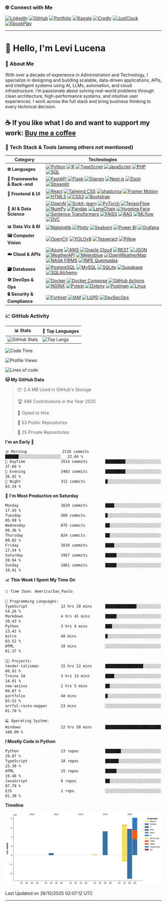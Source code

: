 ### 🌐 Connect with Me

[![LinkedIn](https://img.shields.io/badge/-LinkedIn-blue?style=flat-square&logo=Linkedin&logoColor=white)](https://www.linkedin.com/in/levilucena/)
[![GitHub](https://img.shields.io/badge/-GitHub-000?style=flat-square&logo=github&logoColor=white)](https://github.com/LeviLucena)
[![Portfolio](https://img.shields.io/badge/-Portfolio-007bff?style=flat-square&logo=Portfolio&logoColor=white)](https://levilucena.github.io/portfolio/)
[![Kaggle](https://img.shields.io/badge/-Kaggle-20BEFF?style=flat-square&logo=Kaggle&logoColor=white)](https://www.kaggle.com/levilucena)
[![Credly](https://img.shields.io/badge/Credly_Badges-28a745?style=flat-square&logo=badge&logoColor=white)](https://www.credly.com/users/levi-gustavo-oliveira-lucena)
[![JustClock](https://img.shields.io/badge/JustClock-FF5733?style=flat-square)](https://www.justclock.store/)
[![EbookPlay](https://img.shields.io/badge/EbookPlay-33C1FF?style=flat-square)](https://ebookplay.kpages.online/shop)

---

# 👋 Hello, I'm Levi Lucena

### 🚀 About Me

With over a decade of experience in Administration and Technology, I specialize in designing and building scalable, data-driven applications, APIs, and intelligent systems using AI, LLMs, automation, and cloud infrastructure. I’m passionate about solving real-world problems through clean architecture, high-performance systems, and intuitive user experiences. I work across the full stack and bring business thinking to every technical decision.  

☕ If you like what I do and want to support my work: [**Buy me a coffee**](https://www.paypal.com/donate/?hosted_button_id=58DYCL22CTERG)
---

### 🧰 Tech Stack & Tools (among others not mentioned)

| Category               | Technologies                                                                                                                                                                                                                                                                 |
|------------------------|------------------------------------------------------------------------------------------------------------------------------------------------------------------------------------------------------------------------------------------------------------------------------|
| **🌐 Languages**       | [![Python](https://img.shields.io/badge/Python-3776AB?logo=python&logoColor=white)](https://www.python.org/) [![R](https://img.shields.io/badge/R-276DC3?logo=r&logoColor=white)](https://www.r-project.org/) [![TypeScript](https://img.shields.io/badge/TypeScript-3178C6?logo=typescript&logoColor=white)](https://www.typescriptlang.org/) [![JavaScript](https://img.shields.io/badge/JavaScript-F7DF1E?logo=javascript&logoColor=black)](https://developer.mozilla.org/en-US/docs/Web/JavaScript) [![PHP](https://img.shields.io/badge/PHP-777BB4?logo=php&logoColor=white)](https://www.php.net/) [![SQL](https://img.shields.io/badge/SQL-336791?logo=database&logoColor=white)](#) |
| **🚀 Frameworks & Back-end** | [![FastAPI](https://img.shields.io/badge/FastAPI-009688?logo=fastapi&logoColor=white)](https://fastapi.tiangolo.com/) [![Flask](https://img.shields.io/badge/Flask-000000?logo=flask&logoColor=white)](https://flask.palletsprojects.com/) [![Django](https://img.shields.io/badge/Django-092E20?logo=django&logoColor=white)](https://www.djangoproject.com/) [![Next.js](https://img.shields.io/badge/Next.js-000000?logo=next.js&logoColor=white)](https://nextjs.org/) [![Dash](https://img.shields.io/badge/Dash-1E1E1E?logo=plotly&logoColor=white)](https://dash.plotly.com/) [![Streamlit](https://img.shields.io/badge/Streamlit-FF4B4B?logo=streamlit&logoColor=white)](https://streamlit.io/) |
| **🎨 Frontend & UI**   | [![React](https://img.shields.io/badge/React-20232A?logo=react&logoColor=61DAFB)](https://react.dev/) [![Tailwind CSS](https://img.shields.io/badge/Tailwind_CSS-06B6D4?logo=tailwind-css&logoColor=white)](https://tailwindcss.com/) [![shadcn/ui](https://img.shields.io/badge/shadcn/ui-000000?logo=shadcnui&logoColor=white)](https://ui.shadcn.com/) [![Framer Motion](https://img.shields.io/badge/Framer_Motion-EF4784?logo=framer&logoColor=white)](https://www.framer.com/motion/) [![HTML5](https://img.shields.io/badge/HTML5-E34F26?logo=html5&logoColor=white)](https://developer.mozilla.org/en-US/docs/Web/HTML) [![CSS3](https://img.shields.io/badge/CSS3-1572B6?logo=css3&logoColor=white)](https://developer.mozilla.org/en-US/docs/Web/CSS) [![Bootstrap](https://img.shields.io/badge/Bootstrap-7952B3?logo=bootstrap&logoColor=white)](https://getbootstrap.com/) |
| **🤖 AI & Data Science** | [![OpenAI](https://img.shields.io/badge/OpenAI-412991?logo=openai&logoColor=white)](https://platform.openai.com/) [![Scikit-learn](https://img.shields.io/badge/Scikit_Learn-F7931E?logo=scikit-learn&logoColor=white)](https://scikit-learn.org/) [![PyTorch](https://img.shields.io/badge/PyTorch-EE4C2C?logo=pytorch&logoColor=white)](https://pytorch.org/) [![TensorFlow](https://img.shields.io/badge/TensorFlow-FF6F00?logo=tensorflow&logoColor=white)](https://www.tensorflow.org/) [![NumPy](https://img.shields.io/badge/NumPy-013243?logo=numpy&logoColor=white)](https://numpy.org/) [![Pandas](https://img.shields.io/badge/Pandas-150458?logo=pandas&logoColor=white)](https://pandas.pydata.org/) [![LangChain](https://img.shields.io/badge/LangChain-12100E?logo=chainlink&logoColor=white)](https://www.langchain.com/) [![Hugging Face](https://img.shields.io/badge/HuggingFace-FFCC00?logo=huggingface&logoColor=black)](https://huggingface.co/) [![Sentence Transformers](https://img.shields.io/badge/Sentence_Transformers-5C2D91?logo=semantic-release&logoColor=white)](https://www.sbert.net/) [![FAISS](https://img.shields.io/badge/FAISS-005571?logo=facebook&logoColor=white)](https://github.com/facebookresearch/faiss) [![RAG](https://img.shields.io/badge/RAG-FF6F00?logo=openai&logoColor=white)](#) [![MLflow](https://img.shields.io/badge/MLflow-0194E2?logo=mlflow&logoColor=white)](https://mlflow.org/) [![DVC](https://img.shields.io/badge/DVC-945DD6?logo=dvc&logoColor=white)](https://dvc.org/) |
| **📊 Data Viz & BI**   | [![Matplotlib](https://img.shields.io/badge/Matplotlib-3776AB?logo=python&logoColor=white)](https://matplotlib.org/) [![Plotly](https://img.shields.io/badge/Plotly-3F4F75?logo=plotly&logoColor=white)](https://plotly.com/) [![Seaborn](https://img.shields.io/badge/Seaborn-4E8BBE?logo=python&logoColor=white)](https://seaborn.pydata.org/) [![Power BI](https://img.shields.io/badge/Power_BI-F2C811?logo=powerbi&logoColor=black)](https://powerbi.microsoft.com/) [![Grafana](https://img.shields.io/badge/Grafana-F46800?logo=grafana&logoColor=white)](https://grafana.com/) |
| **🖼️ Computer Vision** | [![OpenCV](https://img.shields.io/badge/OpenCV-5C3EE8?logo=opencv&logoColor=white)](https://opencv.org/) [![YOLOv8](https://img.shields.io/badge/YOLOv8-00FFFF?logo=github&logoColor=black)](https://github.com/ultralytics/ultralytics) [![Tesseract](https://img.shields.io/badge/Tesseract_OCR-5A4FCF?logo=tesseract&logoColor=white)](https://pypi.org/project/pytesseract/) [![Pillow](https://img.shields.io/badge/PIL/Pillow-3776AB?logo=python&logoColor=white)](https://python-pillow.org/) |
| **☁️ Cloud & APIs**    | [![Azure](https://img.shields.io/badge/Microsoft_Azure-0078D4?logo=microsoft-azure&logoColor=white)](https://azure.microsoft.com/) [![AWS](https://img.shields.io/badge/Amazon_AWS-FF9900?logo=amazon-aws&logoColor=black)](https://aws.amazon.com/) [![Oracle Cloud](https://img.shields.io/badge/Oracle_Cloud-F80000?logo=oracle&logoColor=white)](https://www.oracle.com/cloud/) [![REST](https://img.shields.io/badge/REST-02569B?logo=api&logoColor=white)](#) [![JSON](https://img.shields.io/badge/JSON-000000?logo=json&logoColor=white)](#) [![WeatherAPI](https://img.shields.io/badge/WeatherAPI-00A4DC?logo=cloud&logoColor=white)](https://www.weatherapi.com/) [![Meteoblue](https://img.shields.io/badge/Meteoblue-0082C8?logo=cloud&logoColor=white)](https://content.meteoblue.com/en/access/weather-apis) [![OpenWeatherMap](https://img.shields.io/badge/OpenWeatherMap-EA7600?logo=openweathermap&logoColor=white)](https://openweathermap.org/api) [![NASA FIRMS](https://img.shields.io/badge/NASA_FIRMS-E74C3C?logo=nasa&logoColor=white)](https://earthdata.nasa.gov/firms) [![INPE Queimadas](https://img.shields.io/badge/INPE_Queimadas-00A859?logo=google-earth&logoColor=white)](http://queimadas.dgi.inpe.br/queimadas/) |
| **🗃️ Databases**       | [![PostgreSQL](https://img.shields.io/badge/PostgreSQL-336791?logo=postgresql&logoColor=white)](https://www.postgresql.org/) [![MySQL](https://img.shields.io/badge/MySQL-4479A1?logo=mysql&logoColor=white)](https://www.mysql.com/) [![SQLite](https://img.shields.io/badge/SQLite-003B57?logo=sqlite&logoColor=white)](https://www.sqlite.org/) [![Supabase](https://img.shields.io/badge/Supabase-3FCF8E?logo=supabase&logoColor=white)](https://supabase.com/) [![SQLAlchemy](https://img.shields.io/badge/SQLAlchemy-D71F00?logo=python&logoColor=white)](https://www.sqlalchemy.org/) |
| **🛠️ DevOps & Ops**    | [![Docker](https://img.shields.io/badge/Docker-2496ED?logo=docker&logoColor=white)](https://www.docker.com/) [![Docker Compose](https://img.shields.io/badge/Docker_Compose-3855D6?logo=docker&logoColor=white)](https://docs.docker.com/compose/) [![GitHub Actions](https://img.shields.io/badge/GitHub_Actions-2088FF?logo=github-actions&logoColor=white)](https://github.com/features/actions) [![NGINX](https://img.shields.io/badge/NGINX-009639?logo=nginx&logoColor=white)](https://www.nginx.com/) [![Pytest](https://img.shields.io/badge/Pytest-0A9EDC?logo=pytest&logoColor=white)](https://docs.pytest.org/) [![Dotenv](https://img.shields.io/badge/Dotenv-ECD53F?logo=python&logoColor=black)](https://pypi.org/project/python-dotenv/) [![Postman](https://img.shields.io/badge/Postman-FF6C37?logo=postman&logoColor=white)](https://www.postman.com/) [![Linux](https://img.shields.io/badge/Linux-FCC624?logo=linux&logoColor=black)](https://www.linux.org/) |
| **🔒 Security & Compliance** | [![Fortinet](https://img.shields.io/badge/Fortinet_NSE1--3-EE1C25?logo=fortinet&logoColor=white)](https://www.fortinet.com/) [![IAM](https://img.shields.io/badge/IAM-006699?logo=azuread&logoColor=white)](#) [![LGPD](https://img.shields.io/badge/LGPD-000000?logo=gov&logoColor=white)](#) [![DevSecOps](https://img.shields.io/badge/DevSecOps-FF6F00?logo=security&logoColor=white)](#) |



### 📈 GitHub Activity

| 📊 Stats | 📌 Top Languages |
|----------|------------------|
| ![GitHub Stats](https://github-readme-stats.vercel.app/api?username=LeviLucena&show_icons=true&theme=default) | ![Top Langs](https://github-readme-stats.vercel.app/api/top-langs/?username=LeviLucena&layout=compact&hide=html,css&theme=default) |


<!--START_SECTION:waka-->
![Code Time](http://img.shields.io/badge/Code%20Time-62%20hrs%2031%20mins-blue)

![Profile Views](http://img.shields.io/badge/Profile%20Views-0-blue)

![Lines of code](https://img.shields.io/badge/From%20Hello%20World%20I%27ve%20Written-26.3%20million%20lines%20of%20code-blue)

**🐱 My GitHub Data** 

> 📦 2.4 MB Used in GitHub's Storage 
 > 
> 🏆 496 Contributions in the Year 2025
 > 
> 💼 Opted to Hire
 > 
> 📜 53 Public Repositories 
 > 
> 🔑 25 Private Repositories 
 > 
**I'm an Early 🐤** 

```text
🌞 Morning                2116 commits        ██████░░░░░░░░░░░░░░░░░░░   22.64 % 
🌆 Daytime                3514 commits        █████████░░░░░░░░░░░░░░░░   37.60 % 
🌃 Evening                3403 commits        █████████░░░░░░░░░░░░░░░░   36.42 % 
🌙 Night                  312 commits         █░░░░░░░░░░░░░░░░░░░░░░░░   03.34 % 
```
📅 **I'm Most Productive on Saturday** 

```text
Monday                   1629 commits        ████░░░░░░░░░░░░░░░░░░░░░   17.43 % 
Tuesday                  560 commits         █░░░░░░░░░░░░░░░░░░░░░░░░   05.99 % 
Wednesday                875 commits         ██░░░░░░░░░░░░░░░░░░░░░░░   09.36 % 
Thursday                 824 commits         ██░░░░░░░░░░░░░░░░░░░░░░░   08.82 % 
Friday                   1639 commits        ████░░░░░░░░░░░░░░░░░░░░░   17.54 % 
Saturday                 1957 commits        █████░░░░░░░░░░░░░░░░░░░░   20.94 % 
Sunday                   1861 commits        █████░░░░░░░░░░░░░░░░░░░░   19.91 % 
```


📊 **This Week I Spent My Time On** 

```text
🕑︎ Time Zone: America/Sao_Paulo

💬 Programming Languages: 
TypeScript               12 hrs 28 mins      ██████████████░░░░░░░░░░░   54.26 % 
Markdown                 4 hrs 41 mins       █████░░░░░░░░░░░░░░░░░░░░   20.43 % 
Python                   3 hrs 4 mins        ███░░░░░░░░░░░░░░░░░░░░░░   13.41 % 
Astro                    48 mins             █░░░░░░░░░░░░░░░░░░░░░░░░   03.52 % 
HTML                     18 mins             ░░░░░░░░░░░░░░░░░░░░░░░░░   01.37 % 

🐱‍💻 Projects: 
tender-talisman          15 hrs 22 mins      █████████████████░░░░░░░░   66.92 % 
Treino IA                3 hrs 13 mins       ████░░░░░░░░░░░░░░░░░░░░░   14.01 % 
new-axisus               2 hrs 5 mins        ██░░░░░░░░░░░░░░░░░░░░░░░   09.07 % 
portfolio                48 mins             █░░░░░░░░░░░░░░░░░░░░░░░░   03.52 % 
artful-route-mapper      23 mins             ░░░░░░░░░░░░░░░░░░░░░░░░░   01.70 % 

💻 Operating System: 
Windows                  22 hrs 58 mins      █████████████████████████   100.00 % 
```

**I Mostly Code in Python** 

```text
Python                   23 repos            ███████░░░░░░░░░░░░░░░░░░   29.87 % 
TypeScript               18 repos            ██████░░░░░░░░░░░░░░░░░░░   23.38 % 
HTML                     15 repos            █████░░░░░░░░░░░░░░░░░░░░   19.48 % 
JavaScript               6 repos             ██░░░░░░░░░░░░░░░░░░░░░░░   07.79 % 
EJS                      1 repo              ░░░░░░░░░░░░░░░░░░░░░░░░░   01.30 % 
```



**Timeline**

![Lines of Code chart](https://raw.githubusercontent.com/LeviLucena/LeviLucena/main/assets/bar_graph.png)


 Last Updated on 26/10/2025 02:07:12 UTC
<!--END_SECTION:waka-->


---
